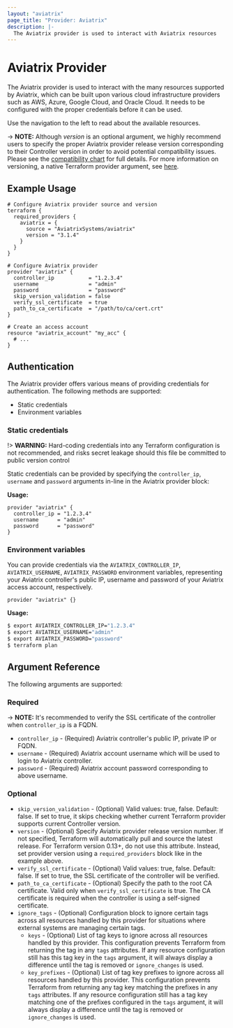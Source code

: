 ```yaml
---
layout: "aviatrix"
page_title: "Provider: Aviatrix"
description: |-
  The Aviatrix provider is used to interact with Aviatrix resources
---
```


# Aviatrix Provider

The Aviatrix provider is used to interact with the many resources supported by Aviatrix, which can be built upon various cloud infrastructure providers such as AWS, Azure, Google Cloud, and Oracle Cloud. It needs to be configured with the proper credentials before it can be used.

Use the navigation to the left to read about the available resources.

-> **NOTE:** Although *version* is an optional argument, we highly recommend users to specify the proper Aviatrix provider release version corresponding to their Controller version in order to avoid potential compatibility issues. Please see the [compatibility chart](https://registry.terraform.io/providers/AviatrixSystems/aviatrix/latest/docs/guides/release-compatibility) for full details. For more information on versioning, a native Terraform provider argument, see [here](https://www.terraform.io/language/providers/configuration#version-deprecated).


## Example Usage

```hcl
# Configure Aviatrix provider source and version
terraform {
  required_providers {
    aviatrix = {
      source = "AviatrixSystems/aviatrix"
      version = "3.1.4"
    }
  }
}

# Configure Aviatrix provider
provider "aviatrix" {
  controller_ip           = "1.2.3.4"
  username                = "admin"
  password                = "password"
  skip_version_validation = false
  verify_ssl_certificate  = true
  path_to_ca_certificate  = "/path/to/ca/cert.crt"
}

# Create an access account
resource "aviatrix_account" "my_acc" {
  # ...
}
```

## Authentication

The Aviatrix provider offers various means of providing credentials for authentication. The following methods are supported:

* Static credentials
* Environment variables

### Static credentials
!> **WARNING:** Hard-coding credentials into any Terraform configuration is not recommended, and risks secret leakage should this file be committed to public version control

Static credentials can be provided by specifying the `controller_ip`, `username` and `password` arguments in-line in the Aviatrix provider block:

**Usage:**

```hcl
provider "aviatrix" {
  controller_ip = "1.2.3.4"
  username      = "admin"
  password      = "password"
}
```

### Environment variables
You can provide credentials via the `AVIATRIX_CONTROLLER_IP`, `AVIATRIX_USERNAME`, `AVIATRIX_PASSWORD` environment variables, representing your Aviatrix controller's public IP, username and password of your Aviatrix access account, respectively.

```hcl
provider "aviatrix" {}
```

**Usage:**

```sh
$ export AVIATRIX_CONTROLLER_IP="1.2.3.4"
$ export AVIATRIX_USERNAME="admin"
$ export AVIATRIX_PASSWORD="password"
$ terraform plan
```

## Argument Reference

The following arguments are supported:

### Required

-> **NOTE:** It's recommended to verify the SSL certificate of the controller when `controller_ip` is a FQDN.

* `controller_ip` - (Required) Aviatrix controller's public IP, private IP or FQDN.
* `username` - (Required) Aviatrix account username which will be used to login to Aviatrix controller.
* `password` - (Required) Aviatrix account password corresponding to above username.

### Optional
* `skip_version_validation` - (Optional) Valid values: true, false. Default: false. If set to true, it skips checking whether current Terraform provider supports current Controller version.
* `version` - (Optional) Specify Aviatrix provider release version number. If not specified, Terraform will automatically pull and source the latest release. For Terraform version 0.13+, do not use this attribute. Instead, set provider version using a `required_providers` block like in the example above.
* `verify_ssl_certificate` - (Optional) Valid values: true, false. Default: false. If set to true, the SSL certificate of the controller will be verified.
* `path_to_ca_certificate` - (Optional) Specify the path to the root CA certificate. Valid only when `verify_ssl_certificate` is true. The CA certificate is required when the controller is using a self-signed certificate.
* `ignore_tags` - (Optional) Configuration block to ignore certain tags across all resources handled by this provider for situations where external systems are managing certain tags.
  * `keys` - (Optional) List of tag keys to ignore across all resources handled by this provider. This configuration prevents Terraform from returning the tag in any `tags` attributes. If any resource configuration still has this tag key in the `tags` argument, it will always display a difference until the tag is removed or `ignore_changes` is used.
  * `key_prefixes` - (Optional) List of tag key prefixes to ignore across all resources handled by this provider. This configuration prevents Terraform from returning any tag key matching the prefixes in any `tags` attributes. If any resource configuration still has a tag key matching one of the prefixes configured in the `tags` argument, it will always display a difference until the tag is removed or `ignore_changes` is used.
